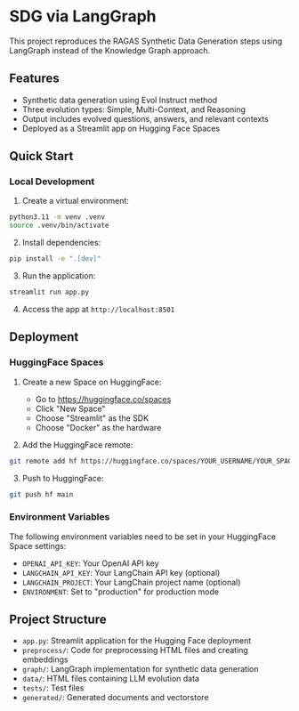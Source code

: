 # SDG via LangGraph

This project reproduces the RAGAS Synthetic Data Generation steps using LangGraph instead of the Knowledge Graph approach.

## Features

- Synthetic data generation using Evol Instruct method
- Three evolution types: Simple, Multi-Context, and Reasoning
- Output includes evolved questions, answers, and relevant contexts
- Deployed as a Streamlit app on Hugging Face Spaces

## Quick Start

### Local Development

1. Create a virtual environment:
```bash
python3.11 -m venv .venv
source .venv/bin/activate
```

2. Install dependencies:
```bash
pip install -e ".[dev]"
```

3. Run the application:
```bash
streamlit run app.py
```

4. Access the app at `http://localhost:8501`

## Deployment

### HuggingFace Spaces

1. Create a new Space on HuggingFace:
   - Go to https://huggingface.co/spaces
   - Click "New Space"
   - Choose "Streamlit" as the SDK
   - Choose "Docker" as the hardware

2. Add the HuggingFace remote:
```bash
git remote add hf https://huggingface.co/spaces/YOUR_USERNAME/YOUR_SPACE_NAME
```

3. Push to HuggingFace:
```bash
git push hf main
```

### Environment Variables

The following environment variables need to be set in your HuggingFace Space settings:

- `OPENAI_API_KEY`: Your OpenAI API key
- `LANGCHAIN_API_KEY`: Your LangChain API key (optional)
- `LANGCHAIN_PROJECT`: Your LangChain project name (optional)
- `ENVIRONMENT`: Set to "production" for production mode

## Project Structure

- `app.py`: Streamlit application for the Hugging Face deployment
- `preprocess/`: Code for preprocessing HTML files and creating embeddings
- `graph/`: LangGraph implementation for synthetic data generation
- `data/`: HTML files containing LLM evolution data
- `tests/`: Test files
- `generated/`: Generated documents and vectorstore
